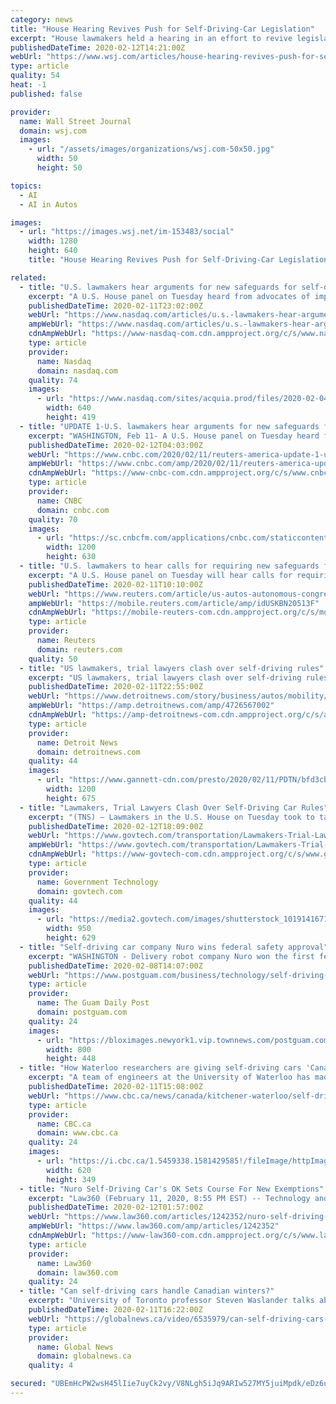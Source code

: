 ```yaml
---
category: news
title: "House Hearing Revives Push for Self-Driving-Car Legislation"
excerpt: "House lawmakers held a hearing in an effort to revive legislation that would create clear federal safety guidelines and standards for autonomous vehicles and help companies bring the technology to market."
publishedDateTime: 2020-02-12T14:21:00Z
webUrl: "https://www.wsj.com/articles/house-hearing-revives-push-for-self-driving-car-legislation-11581503402"
type: article
quality: 54
heat: -1
published: false

provider:
  name: Wall Street Journal
  domain: wsj.com
  images:
    - url: "/assets/images/organizations/wsj.com-50x50.jpg"
      width: 50
      height: 50

topics:
  - AI
  - AI in Autos

images:
  - url: "https://images.wsj.net/im-153483/social"
    width: 1280
    height: 640
    title: "House Hearing Revives Push for Self-Driving-Car Legislation"

related:
  - title: "U.S. lawmakers hear arguments for new safeguards for self-driving cars"
    excerpt: "A U.S. House panel on Tuesday heard from advocates of imposing stricter safeguards for self-driving cars as part of any effort to speed the adoption of the vehicles on U.S. roads. By David Shepardson WASHINGTON,"
    publishedDateTime: 2020-02-11T23:02:00Z
    webUrl: "https://www.nasdaq.com/articles/u.s.-lawmakers-hear-arguments-for-new-safeguards-for-self-driving-cars-2020-02-11"
    ampWebUrl: "https://www.nasdaq.com/articles/u.s.-lawmakers-hear-arguments-for-new-safeguards-for-self-driving-cars-2020-02-11?amp"
    cdnAmpWebUrl: "https://www-nasdaq-com.cdn.ampproject.org/c/s/www.nasdaq.com/articles/u.s.-lawmakers-hear-arguments-for-new-safeguards-for-self-driving-cars-2020-02-11?amp"
    type: article
    provider:
      name: Nasdaq
      domain: nasdaq.com
    quality: 74
    images:
      - url: "https://www.nasdaq.com/sites/acquia.prod/files/2020-02-04T184957Z_2137662451_RC2UTE9VVL5F_RTRMADP_2_USA-TRUMP-SPEECH.JPG"
        width: 640
        height: 419
  - title: "UPDATE 1-U.S. lawmakers hear arguments for new safeguards for self-driving cars"
    excerpt: "WASHINGTON, Feb 11- A U.S. House panel on Tuesday heard from advocates of imposing stricter safeguards for self-driving cars as part of any effort to speed the adoption of the vehicles on U.S. roads."
    publishedDateTime: 2020-02-12T04:03:00Z
    webUrl: "https://www.cnbc.com/2020/02/11/reuters-america-update-1-u-s-lawmakers-hear-arguments-for-new-safeguards-for-self-driving-cars.html"
    ampWebUrl: "https://www.cnbc.com/amp/2020/02/11/reuters-america-update-1-u-s-lawmakers-hear-arguments-for-new-safeguards-for-self-driving-cars.html"
    cdnAmpWebUrl: "https://www-cnbc-com.cdn.ampproject.org/c/s/www.cnbc.com/amp/2020/02/11/reuters-america-update-1-u-s-lawmakers-hear-arguments-for-new-safeguards-for-self-driving-cars.html"
    type: article
    provider:
      name: CNBC
      domain: cnbc.com
    quality: 70
    images:
      - url: "https://sc.cnbcfm.com/applications/cnbc.com/staticcontent/img/cnbc_logo.gif?v=1524171804"
        width: 1200
        height: 630
  - title: "U.S. lawmakers to hear calls for requiring new safeguards for self-driving cars"
    excerpt: "A U.S. House panel on Tuesday will hear calls for requiring new safeguards as part of any effort to speed the adoption of self-driving cars on U.S. roads. At the same hearing, groups representing automakers and tech companies will tout benefits of autonomous vehicles and warn the United States risks falling behind China and others without new legal backing."
    publishedDateTime: 2020-02-11T10:10:00Z
    webUrl: "https://www.reuters.com/article/us-autos-autonomous-congress-idUSKBN20513F"
    ampWebUrl: "https://mobile.reuters.com/article/amp/idUSKBN20513F"
    cdnAmpWebUrl: "https://mobile-reuters-com.cdn.ampproject.org/c/s/mobile.reuters.com/article/amp/idUSKBN20513F"
    type: article
    provider:
      name: Reuters
      domain: reuters.com
    quality: 50
  - title: "US lawmakers, trial lawyers clash over self-driving rules"
    excerpt: "US lawmakers, trial lawyers clash over self-driving rules Trial lawyers objected to a lack of protections in a 2018 Senate bill that would ensure the right to sue carmakers after autonomous-vehicle crashes Check out this story on detroitnews.com ..."
    publishedDateTime: 2020-02-11T22:55:00Z
    webUrl: "https://www.detroitnews.com/story/business/autos/mobility/2020/02/11/lawmakers-trial-lawyers-clash-over-self-driving-rules/4726567002/"
    ampWebUrl: "https://amp.detroitnews.com/amp/4726567002"
    cdnAmpWebUrl: "https://amp-detroitnews-com.cdn.ampproject.org/c/s/amp.detroitnews.com/amp/4726567002"
    type: article
    provider:
      name: Detroit News
      domain: detroitnews.com
    quality: 44
    images:
      - url: "https://www.gannett-cdn.com/presto/2020/02/11/PDTN/bfd3cbac-2c60-49f8-bec8-325637799aec-dtncent02-796k6oa3zeracqe94qt_original.jpg?auto=webp&crop=3999,2250,x0,y203&format=pjpg&width=1200"
        width: 1200
        height: 675
  - title: "Lawmakers, Trial Lawyers Clash Over Self-Driving Car Rules"
    excerpt: "(TNS) — Lawmakers in the U.S. House on Tuesday took to task a trial lawyers' lobby group that helped kill a bill setting regulations for self-driving cars. The Washington-based American Association for Justice, which lobbies for trial lawyers who typically represent plaintiffs, had objected to a lack of concrete protections that would ensure ..."
    publishedDateTime: 2020-02-12T18:09:00Z
    webUrl: "https://www.govtech.com/transportation/Lawmakers-Trial-Lawyers-Clash-Over-Self-Driving-Car-Rules.html"
    ampWebUrl: "https://www.govtech.com/transportation/Lawmakers-Trial-Lawyers-Clash-Over-Self-Driving-Car-Rules.html?AMP"
    cdnAmpWebUrl: "https://www-govtech-com.cdn.ampproject.org/c/s/www.govtech.com/transportation/Lawmakers-Trial-Lawyers-Clash-Over-Self-Driving-Car-Rules.html?AMP"
    type: article
    provider:
      name: Government Technology
      domain: govtech.com
    quality: 44
    images:
      - url: "https://media2.govtech.com/images/shutterstock_1019141671.jpg"
        width: 950
        height: 629
  - title: "Self-driving car company Nuro wins federal safety approval"
    excerpt: "WASHINGTON - Delivery robot company Nuro won the first federal safety approval for a purpose-built self-driving vehicle, advancing the young company's plans to cart groceries around neighborhoods and marking a milestone for the autonomous vehicle industry. The approval indicates that federal regulators at the Department of Transportation ..."
    publishedDateTime: 2020-02-08T14:07:00Z
    webUrl: "https://www.postguam.com/business/technology/self-driving-car-company-nuro-wins-federal-safety-approval/article_1c34c964-4960-11ea-8ad5-17b7d62b54d5.html"
    type: article
    provider:
      name: The Guam Daily Post
      domain: postguam.com
    quality: 24
    images:
      - url: "https://bloximages.newyork1.vip.townnews.com/postguam.com/content/tncms/custom/image/5b4e41b6-2b8d-11ea-8eae-5b294050394f.png"
        width: 800
        height: 448
  - title: "How Waterloo researchers are giving self-driving cars 'Canadian vision"
    excerpt: "A team of engineers at the University of Waterloo has made it its mission to Canadianize self-driving vehicles. It's the first group in the world to create a data set for winter driving. In other words, it has compiled 10,000 video frames and 56,000 images to better teach self-driving vehicles how to navigate snow and ice. \"We're basically ..."
    publishedDateTime: 2020-02-11T15:08:00Z
    webUrl: "https://www.cbc.ca/news/canada/kitchener-waterloo/self-driving-car-university-waterloo-winter-driving-1.5459331"
    type: article
    provider:
      name: CBC.ca
      domain: www.cbc.ca
    quality: 24
    images:
      - url: "https://i.cbc.ca/1.5459338.1581429585!/fileImage/httpImage/image.JPG_gen/derivatives/16x9_620/autonomoose.JPG"
        width: 620
        height: 349
  - title: "Nuro Self-Driving Car's OK Sets Course For New Exemptions"
    excerpt: "Law360 (February 11, 2020, 8:55 PM EST) -- Technology and automotive stakeholders are hailing the federal government's first-ever blessing of a self-driving vehicle that will deliver food and packages, but experts say passenger-carrying autonomous vehicles ..."
    publishedDateTime: 2020-02-12T01:57:00Z
    webUrl: "https://www.law360.com/articles/1242352/nuro-self-driving-car-s-ok-sets-course-for-new-exemptions"
    ampWebUrl: "https://www.law360.com/amp/articles/1242352"
    cdnAmpWebUrl: "https://www-law360-com.cdn.ampproject.org/c/s/www.law360.com/amp/articles/1242352"
    type: article
    provider:
      name: Law360
      domain: law360.com
    quality: 24
  - title: "Can self-driving cars handle Canadian winters?"
    excerpt: "University of Toronto professor Steven Waslander talks about a new study, which will be used to determine whether self-driving cars can handle the snow and ice from harsh Canadian winters. <iframe src=\"https://globalnews.ca/video/embed/6535979/\" width=\"670\" height=\"372\" frameborder=\"0\" allowfullscreen scrolling=\"no\"></iframe> <style>.gn-embed ..."
    publishedDateTime: 2020-02-11T16:22:00Z
    webUrl: "https://globalnews.ca/video/6535979/can-self-driving-cars-handle-canadian-winters"
    type: article
    provider:
      name: Global News
      domain: globalnews.ca
    quality: 4

secured: "UBEmHcPW2wsH45lIie7uyCk2vy/V8NLgh5iJq9ARIw527MY5juiMpdk/eDz6uWVmSblOB9MyhSPO85nPfL/jrHaakHuN+/N4wxbWMVv8pKbQW6gO5a03Nauqul0B0yaXUpYUfeokccOy8YCJp9vS56oeNlH993euE/73Rv5xUclBfhYtg4I13ePVTB6XQU1UUcHTxzHlmNCIE7rpnYbSNc5WDcQwzTjwuivv5SREV17xzA3xR+yKOPQ+S0QyBHhq0QKg26wDoJMjQlRuPFhqMqlVwpSa7XS7vEaoqr/0OpZzz0QDDyyNb+pfwHs5zO3yA+Lo7QQ2tcQaovDg08QmGmciH/rMx3HJbm1fGds0/YbfAnVxRpi/MtXa6IHRd+i4h9WcJb76havufXyvKrEmq08N26AXSi4FL89nzSyXA6hhxG8ywsF164k1i/kaLQzAPRzRlJq5Fi5RenMF4QuUb0/CGNbwMx6b8OnQzRr80lY=;PE+A3zcTxjQKkA6Sk/0Wrw=="
---
```


